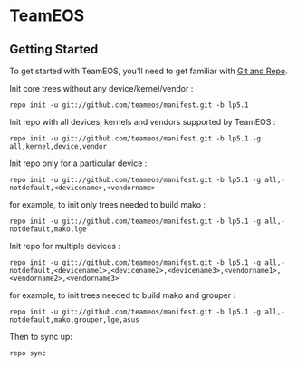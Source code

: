 TeamEOS
===========


Getting Started
---------------

To get started with TeamEOS, you'll need to get
familiar with [Git and Repo](http://source.android.com/source/using-repo.html).

Init core trees without any device/kernel/vendor :

    repo init -u git://github.com/teameos/manifest.git -b lp5.1

Init repo with all devices, kernels and vendors supported by TeamEOS :

    repo init -u git://github.com/teameos/manifest.git -b lp5.1 -g all,kernel,device,vendor

Init repo only for a particular device :

    repo init -u git://github.com/teameos/manifest.git -b lp5.1 -g all,-notdefault,<devicename>,<vendorname>

for example, to init only trees needed to build mako :

    repo init -u git://github.com/teameos/manifest.git -b lp5.1 -g all,-notdefault,mako,lge

Init repo for multiple devices :

    repo init -u git://github.com/teameos/manifest.git -b lp5.1 -g all,-notdefault,<devicename1>,<devicename2>,<devicename3>,<vendorname1>,<vendorname2>,<vendorname3>

for example, to init trees needed to build mako and grouper :

    repo init -u git://github.com/teameos/manifest.git -b lp5.1 -g all,-notdefault,mako,grouper,lge,asus

Then to sync up:

    repo sync
